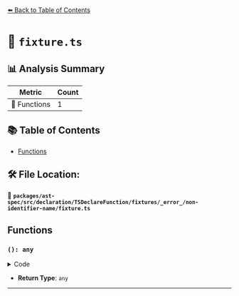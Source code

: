 [⬅️ Back to Table of Contents](../../../../../../../../index.md)

# 📄 `fixture.ts`

## 📊 Analysis Summary

| Metric | Count |
|--------|-------|
| 🔧 Functions | 1 |

## 📚 Table of Contents

- [Functions](#functions)

## 🛠️ File Location:
📂 **`packages/ast-spec/src/declaration/TSDeclareFunction/fixtures/_error_/non-identifier-name/fixture.ts`**

## Functions

### `(): any`

<details><summary>Code</summary>

```ts
declare function
```
</details>

- **Return Type**: `any`

---